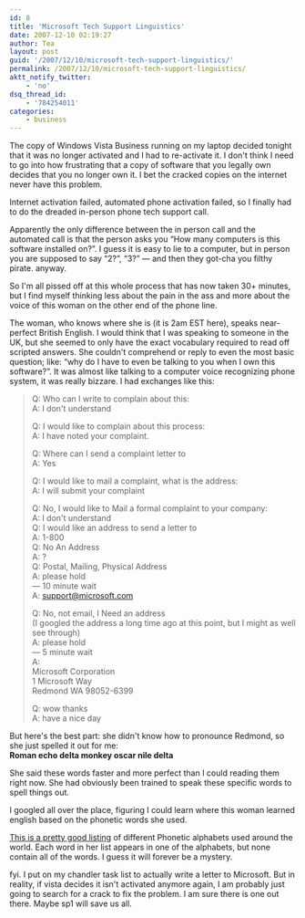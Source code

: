 ```yaml
---
id: 8
title: 'Microsoft Tech Support Linguistics'
date: 2007-12-10 02:19:27
author: Tea
layout: post
guid: '/2007/12/10/microsoft-tech-support-linguistics/'
permalink: /2007/12/10/microsoft-tech-support-linguistics/
aktt_notify_twitter:
    - 'no'
dsq_thread_id:
    - '784254011'
categories:
    - business
---
```


The copy of Windows Vista Business running on my laptop decided tonight that it was no longer activated and I had to re-activate it. I don't think I need to go into how frustrating that a copy of software that you legally own decides that you no longer own it. I bet the cracked copies on the internet never have this problem.

Internet activation failed, automated phone activation failed, so I finally had to do the dreaded in-person phone tech support call.

Apparently the only difference between the in person call and the automated call is that the person asks you “How many computers is this software installed on?”. I guess it is easy to lie to a computer, but in person you are supposed to say “2?”, “3?” — and then they got-cha you filthy pirate. anyway.

So I'm all pissed off at this whole process that has now taken 30+ minutes, but I find myself thinking less about the pain in the ass and more about the voice of this woman on the other end of the phone line.

The woman, who knows where she is (it is 2am EST here), speaks near-perfect British English. I would think that I was speaking to someone in the UK, but she seemed to only have the exact vocabulary required to read off scripted answers. She couldn't comprehend or reply to even the most basic question; like: “why do I have to even be talking to you when I own this software?”. It was almost like talking to a computer voice recognizing phone system, it was really bizzare. I had exchanges like this:

> Q: Who can I write to complain about this:  
> A: I don't understand
> 
> Q: I would like to complain about this process:  
> A: I have noted your complaint.
> 
> Q: Where can I send a complaint letter to  
> A: Yes
> 
> Q: I would like to mail a complaint, what is the address:  
> A: I will submit your complaint
> 
> Q: No, I would like to Mail a formal complaint to your company:  
> A: I don't understand  
> Q: I would like an address to send a letter to  
> A: 1-800  
> Q: No An Address  
> A: ?  
> Q: Postal, Mailing, Physical Address  
> A: please hold  
> — 10 minute wait  
> A: support@microsoft.com
> 
> Q: No, not email, I Need an address  
> (I googled the address a long time ago at this point, but I might as well see through)  
> A: please hold  
> — 5 minute wait  
> A:  
> Microsoft Corporation  
> 1 Microsoft Way  
> Redmond WA 98052-6399
> 
> Q: wow thanks  
> A: have a nice day

But here's the best part: she didn't know how to pronounce Redmond, so she just spelled it out for me:  
 **Roman echo delta monkey oscar nile delta**

She said these words faster and more perfect than I could reading them right now. She had obviously been trained to speak these specific words to spell things out.

I googled all over the place, figuring I could learn where this woman learned english based on the phonetic words she used.

[This is a pretty good listing](http://faqs.org/faqs/radio/phonetic-alph/full/) of different Phonetic alphabets used around the world. Each word in her list appears in one of the alphabets, but none contain all of the words. I guess it will forever be a mystery.

fyi. I put on my chandler task list to actually write a letter to Microsoft. But in reality, if vista decides it isn't activated anymore again, I am probably just going to search for a crack to fix the problem. I am sure there is one out there. Maybe sp1 will save us all.